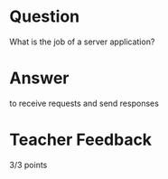 # Question

What is the job of a server application?

# Answer
to receive requests and send responses
# Teacher Feedback

3/3 points
